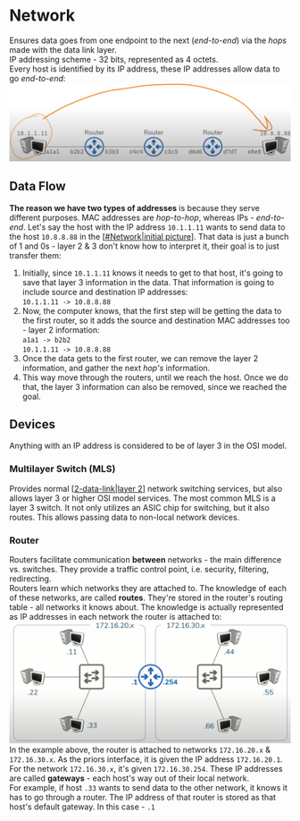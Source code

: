# Network

Ensures data goes from one endpoint to the next (*end-to-end*) via the *hops* made with the data link layer.  
IP addressing scheme - 32 bits, represented as 4 octets.  
Every host is identified by its IP address, these IP addresses allow data to go *end-to-end*:  
![end-to-end|500](/assets/2025-08-15-21-09-36.png)

## Data Flow

**The reason we have two types of addresses** is because they serve different purposes. MAC addresses are *hop-to-hop*, whereas IPs - *end-to-end*.
Let's say the host with the IP address `10.1.1.11` wants to send data to the host `10.8.8.88` in the [[#Network|initial picture]]. That data is just a bunch of 1 and 0s - layer 2 & 3 don't know how to interpret it, their goal is to just transfer them:
1. Initially, since `10.1.1.11` knows it needs to get to that host, it's going to save that layer 3 information in the data. That information is going to include source and destination IP addresses:  
  `10.1.1.11 -> 10.8.8.88`
2. Now, the computer knows, that the first step will be getting the data to the first router, so it adds the source and destination MAC addresses too - layer 2 information:  
  `a1a1 -> b2b2`  
  `10.1.1.11 -> 10.8.8.88`
3. Once the data gets to the first router, we can remove the layer 2 information, and gather the next *hop's* information.
4. This way move through the routers, until we reach the host. Once we do that, the layer 3 information can also be removed, since we reached the goal.

## Devices

Anything with an IP address is considered to be of layer 3 in the OSI model.

### Multilayer Switch (MLS)

Provides normal [[2-data-link|layer 2]] network switching services, but also allows layer 3 or higher OSI model services. The most common MLS is a layer 3 switch. It not only utilizes an ASIC chip for switching, but it also routes. This allows passing data to non-local network devices.

### Router

Routers facilitate communication **between** networks - the main difference vs. switches. They provide a traffic control point, i.e. security, filtering, redirecting.  
Routers learn which networks they are attached to. The knowledge of each of these networks, are called **routes**. They're stored in the router's routing table - all networks it knows about. The knowledge is actually represented as IP addresses in each network the router is attached to:  
![route example|500](/assets/2025-08-15-20-04-24.png)  
In the example above, the router is attached to networks `172.16.20.x` & `172.16.30.x`. As the priors interface, it is given the IP address `172.16.20.1`. For the network `172.16.30.x`, it's given `172.16.30.254`. These IP addresses are called **gateways** - each host's way out of their local network.  
For example, if host `.33` wants to send data to the other network, it knows it has to go through a router. The IP address of that router is stored as that host's default gateway. In this case - `.1`


[//begin]: # "Autogenerated link references for markdown compatibility"
[#Network|initial picture]: 3-network.md "Network"
[2-data-link|layer 2]: 2-data-link.md "Data Link"
[//end]: # "Autogenerated link references"
